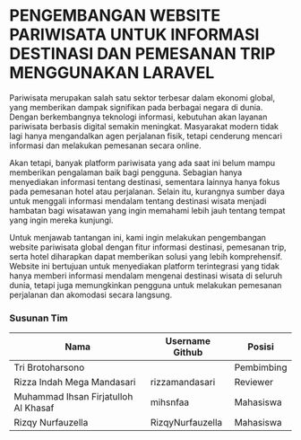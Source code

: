 # PENGEMBANGAN WEBSITE PARIWISATA UNTUK INFORMASI DESTINASI DAN PEMESANAN TRIP MENGGUNAKAN LARAVEL

Pariwisata merupakan salah satu sektor terbesar dalam ekonomi global, yang memberikan dampak signifikan pada berbagai negara di dunia. Dengan berkembangnya teknologi informasi, kebutuhan akan layanan pariwisata berbasis digital semakin meningkat. Masyarakat modern tidak lagi hanya mengandalkan agen perjalanan fisik, tetapi cenderung mencari informasi dan melakukan pemesanan secara online.

Akan tetapi, banyak platform pariwisata yang ada saat ini belum mampu memberikan pengalaman baik bagi pengguna. Sebagian hanya menyediakan informasi tentang destinasi, sementara lainnya hanya fokus pada pemesanan hotel atau perjalanan. Selain itu, kurangnya sumber daya untuk menggali informasi mendalam tentang destinasi wisata menjadi hambatan bagi wisatawan yang ingin memahami lebih jauh tentang tempat yang ingin mereka kunjungi.

Untuk menjawab tantangan ini, kami ingin melakukan pengembangan website pariwisata global dengan fitur informasi destinasi, pemesanan trip, serta hotel diharapkan dapat memberikan solusi yang lebih komprehensif. Website ini bertujuan untuk menyediakan platform terintegrasi yang tidak hanya memberi informasi mendalam mengenai destinasi wisata di seluruh dunia, tetapi juga memungkinkan pengguna untuk melakukan pemesanan perjalanan dan akomodasi secara langsung.

### Susunan Tim

Nama|Username Github|Posisi
---|---|---
Tri Brotoharsono||Pembimbing
Rizza Indah Mega Mandasari|rizzamandasari|Reviewer
Muhammad Ihsan Firjatulloh Al Khasaf|mihsnfaa|Mahasiswa
Rizqy Nurfauzella|RizqyNurfauzella|Mahasiswa
